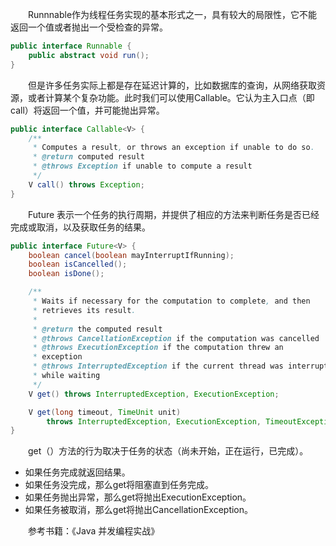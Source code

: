 　　Runnnable作为线程任务实现的基本形式之一，具有较大的局限性，它不能返回一个值或者抛出一个受检查的异常。<br/>
```java
public interface Runnable {
    public abstract void run();
}
```
　　但是许多任务实际上都是存在延迟计算的，比如数据库的查询，从网络获取资源，或者计算某个复杂功能。此时我们可以使用Callable。它认为主入口点（即 call）将返回一个值，并可能抛出异常。<br/>

```java
public interface Callable<V> {
    /**
     * Computes a result, or throws an exception if unable to do so.
     * @return computed result
     * @throws Exception if unable to compute a result
     */
    V call() throws Exception;
}
```
　　Future 表示一个任务的执行周期，并提供了相应的方法来判断任务是否已经完成或取消，以及获取任务的结果。<br/>

```java
public interface Future<V> {
    boolean cancel(boolean mayInterruptIfRunning);
    boolean isCancelled();
    boolean isDone();

    /**
     * Waits if necessary for the computation to complete, and then
     * retrieves its result.
     *
     * @return the computed result
     * @throws CancellationException if the computation was cancelled
     * @throws ExecutionException if the computation threw an
     * exception
     * @throws InterruptedException if the current thread was interrupted
     * while waiting
     */
    V get() throws InterruptedException, ExecutionException;

    V get(long timeout, TimeUnit unit)
        throws InterruptedException, ExecutionException, TimeoutException;
}
```

　　get（）方法的行为取决于任务的状态（尚未开始，正在运行，已完成）。

- 如果任务完成就返回结果。
- 如果任务没完成，那么get将阻塞直到任务完成。
- 如果任务抛出异常，那么get将抛出ExecutionException。
- 如果任务被取消，那么get将抛出CancellationException。

　　参考书籍：《Java 并发编程实战》







